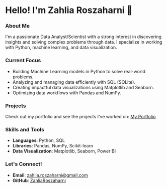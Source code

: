 # Hello! I'm Zahlia Roszaharni 👋

### About Me

I'm a passionate Data Analyst/Scientist with a strong interest in discovering insights and solving complex problems through data. I specialize in working with Python, machine learning, and data visualization.

### Current Focus

- Building Machine Learning models in Python to solve real-world problems.
- Analyzing and managing data efficiently with SQL (SQLite).
- Creating impactful data visualizations using Matplotlib and Seaborn.
- Optimizing data workflows with Pandas and NumPy.

### Projects

Check out my portfolio and see the projects I've worked on: [My Portfolio](https://github.com/zahlia85/data-portfolio_test)

### Skills and Tools

- **Languages**: Python, SQL
- **Libraries**: Pandas, NumPy, Scikit-learn
- **Data Visualization**: Matplotlib, Seaborn, Power BI

### Let's Connect!

- **Email**: [zahlia.roszaharni@gmail.com](zahlia.roszaharni@gmail.com)
- **GitHub**: [ZahliaRoszaharni](https://github.com/zahlia85)

